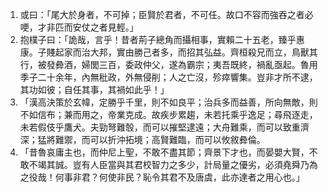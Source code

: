 1. 或曰：「尾大於身者，不可掉；臣賢於君者，不可任。故口不容而強吞之者必哽，才非匹而安仗之者見輕。」
2. 抱樸子曰：「詭哉，言乎！昔者荊子總角而攝相事，實賴二十五老，臻乎惠康。子賤起家而治大邦，實由勝己者多，而招其弘益。齊桓殺兄而立，鳥獸其行，被發彜酒，婦閭三百，委政仲父，遂為霸宗；夷吾既終，禍亂亟起。魯用季子二十余年，內無秕政，外無侵削；人之亡沒，殄瘁響集。豈非才所不逮，其功如彼；自任其事，其禍如此乎！」
3. 「漢高決策於玄幃，定勝乎千里，則不如良平；治兵多而益善，所向無敵，則不如信布；兼而用之，帝業克成。故疾步累趨，未若托乘乎逸足；尋飛逐走，未若假伎乎鷹犬。夫勁弩難彀，而可以摧堅逮遠；大舟難乘，而可以致重濟深；猛將難禦，而可以折沖拓境；高賢難臨，而可以攸敘彜倫。
4. 「昔魯哀庸主也，而仲尼上聖，不敢不盡其節；齊景下才也，而晏嬰大賢，不敢不竭其誠。豈有人臣當與其君校智力之多少，計局量之優劣，必須堯舜乃為之役哉！何事非君？何使非民？恥令其君不及唐虞，此亦達者之用心也。」